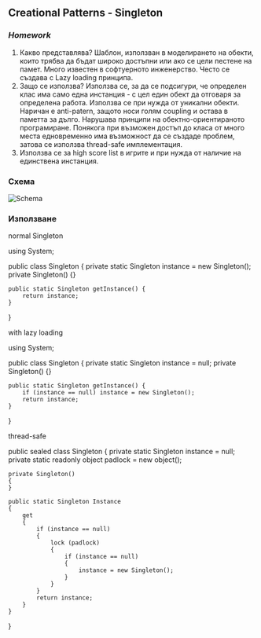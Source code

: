 ## Creational Patterns - Singleton
### _Homework_

1. Какво представлява?
          Шаблон, използван в моделирането на обекти, които трябва да бъдат широко достъпни или ако се цели пестене на памет. Много известен в софтуерното инженерство. Често се създава с Lazy loading принципа.
2. Защо се използва?
          Използва се, за да се подсигури, че определен клас има само една инстанция - с цел един обект да отговаря за определена работа. Използва се при нужда от уникални обекти. Наричан е anti-patern, защото носи голям coupling и остава в паметта за дълго. Нарушава принципи на обектно-ориентираното програмиране.
          Понякога при възможен достъп до класа от много места едновременно има възможност да се създаде проблем, затова се използва thread-safe имплементация.
3. Използва се за high score list в игрите и при нужда от наличие на единствена инстанция.

### Схема
![Schema](imgs/Singleton.png)

### Използване
normal Singleton

using System;

public class Singleton {
    private static Singleton instance = new Singleton();
    private Singleton() {}

    public static Singleton getInstance() {
        return instance;
    }
}

with lazy loading

using System;

public class Singleton {
    private static Singleton instance = null;
    private Singleton() {}

    public static Singleton getInstance() {
        if (instance == null) instance = new Singleton();
        return instance;
    }
}

thread-safe

public sealed class Singleton
{
    private static Singleton instance = null;
    private static readonly object padlock = new object();

    private Singleton()
    {
    }

    public static Singleton Instance
    {
        get
        {
            if (instance == null)
            {
                lock (padlock)
                {
                    if (instance == null)
                    {
                        instance = new Singleton();
                    }
                }
            }
            return instance;
        }
    }
}
